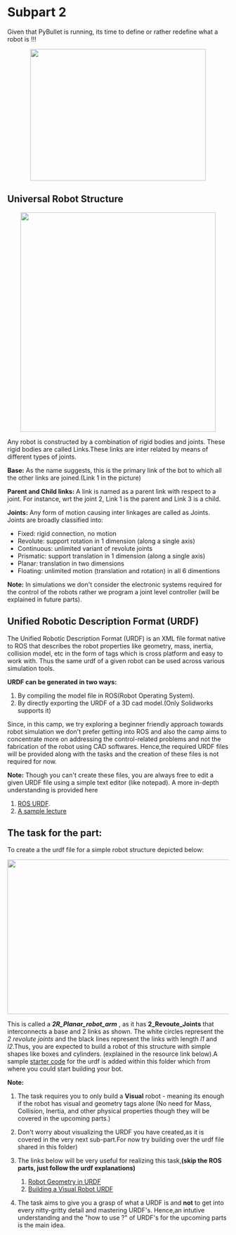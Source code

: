 # Subpart 2

Given that PyBullet is running, its time to define or rather redefine what a robot is !!!
<p align="center">
   <img width="400" height="300" src="https://github.com/NiranthS/Pybullet-Camp/blob/master/Part1/Subpart%202/redefine.gif">
</p>

## Universal Robot Structure
<p align="center">
   <img width="444" height="500" src="https://github.com/NiranthS/Pybullet-Camp/blob/master/Part1/Subpart%202/robo.png">
</p>


Any robot is constructed by a combination of rigid bodies and joints. These rigid bodies are called Links.These links are inter related by means of different types of joints.

**Base:**
	As the name suggests, this is the primary link of the bot to which all the other links are joined.(Link 1 in the picture)

**Parent and Child links:**
          A link is named as a parent link with respect to a joint. For instance, wrt the joint 2, Link 1 is the parent and Link 3 is a child.

**Joints:**
	Any form of motion causing inter linkages are called as Joints. Joints are broadly classified into:
* Fixed: rigid connection, no motion
* Revolute: support rotation in 1 dimension (along a single axis)
* Continuous: unlimited variant of revolute joints
* Prismatic: support translation in 1 dimension (along a single axis)
* Planar: translation in two dimensions
* Floating: unlimited motion (translation and rotation) in all 6 dimentions


**Note:** In simulations we don't consider the electronic systems required for the control of the robots rather we program a joint level controller (will be explained in future parts).

## Unified Robotic Description Format (URDF)

   The Unified Robotic Description Format (URDF) is an XML file format native to ROS that describes the robot properties like geometry, mass, inertia, collision model, etc in the form of tags which is cross platform and easy to work with. Thus the same urdf of a given robot can be used across various simulation tools.

**URDF can be generated in two ways:**
1. By compiling the model  file in ROS(Robot Operating System).
2. By directly exporting the URDF of a 3D cad model.(Only Solidworks supports it)

Since, in this camp, we try exploring a beginner friendly approach towards robot simulation we don't prefer getting into ROS and also the camp aims to concentrate more on addressing the control-related problems and not the fabrication of the robot using CAD softwares. Hence,the required URDF files will be provided along with the tasks and the creation of these files is not required for now.

**Note:** 
	Though you can't create these files, you are always free to edit a given URDF file using a simple text editor (like notepad). A more in-depth understanding is provided here

1. [ROS URDF](http://wiki.ros.org/urdf/Tutorials).
2. [A sample lecture](https://ocw.tudelft.nl/course-lectures/2-2-1-introduction-to-urdf/)

## The task for the part:
To create a the urdf file for a simple robot structure depicted below:
<p align="center">
   <img width="590" height="352" src="https://github.com/NiranthS/Pybullet-Camp/blob/master/Part1/Subpart%202/2r_arm.png">
</p>

This is called a _**2R_Planar_robot_arm**_ , as it has **2_Revoute_Joints** that interconnects a base and 2 links as shown.
The white circles represent the _2 revolute joints_ and the black lines represent the links with length _l1_ and _l2_.Thus, you are expected to build a robot of this structure with simple shapes like boxes and cylinders. (explained in the resource link below).A sample [starter code](https://github.com/NiranthS/Pybullet-Camp/blob/master/Part1/Subpart%202/starter_URDF.urdf) for the urdf is added within this folder which from where you could start building your bot.

**Note:**
1. The task requires you to only build a **Visual** robot - meaning its enough if the robot has visual and geometry tags  alone (No need for Mass, Collision, Inertia, and other physical properties though they will be covered in the upcoming parts.)
2. Don't worry about visualizing the URDF you have created,as it is covered in the very next sub-part.For now try building over the urdf file shared in this folder)
3. The links below will be very useful for realizing this task,**(skip the ROS parts, just follow the urdf explanations)**

   1. [Robot Geometry in URDF](http://wiki.ros.org/urdf/Tutorials/Create%20your%20own%20urdf%20file)
   2. [Building a Visual Robot URDF](http://wiki.ros.org/urdf/Tutorials/Building%20a%20Visual%20Robot%20Model%20with%20URDF%20from%20Scratch)
4. The task aims to give you a grasp of what a URDF is and **not** to get into every nitty-gritty detail and mastering URDF's. Hence,an intutive understanding and the "how to use ?" of URDF's for the upcoming parts is the main idea.  

